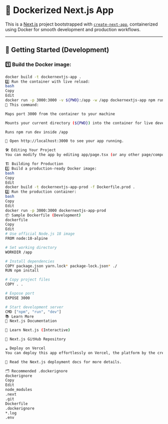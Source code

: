 # 🐳 Dockerized Next.js App

This is a [Next.js](https://nextjs.org) project bootstrapped with [`create-next-app`](https://nextjs.org/docs/app/api-reference/cli/create-next-app), containerized using Docker for smooth development and production workflows.

---

## 🚀 Getting Started (Development)

### 1️⃣ Build the Docker image:

```bash
docker build -t dockernextjs-app .
2️⃣ Run the container with live reload:
bash
Copy
Edit
docker run -p 3000:3000 -v ${PWD}:/app -w /app dockernextjs-app npm run dev
🧠 This command:

Maps port 3000 from the container to your machine

Mounts your current directory (${PWD}) into the container for live development

Runs npm run dev inside /app

🔗 Open http://localhost:3000 to see your app running.

🛠️ Editing Your Project
You can modify the app by editing app/page.tsx (or any other page/component). Changes will automatically reflect in the browser thanks to Next.js hot reloading.

🏗️ Building for Production
1️⃣ Build a production-ready Docker image:
bash
Copy
Edit
docker build -t dockernextjs-app-prod -f Dockerfile.prod .
2️⃣ Run the production container:
bash
Copy
Edit
docker run -p 3000:3000 dockernextjs-app-prod
📦 Sample Dockerfile (Development)
dockerfile
Copy
Edit
# Use official Node.js 18 image
FROM node:18-alpine

# Set working directory
WORKDIR /app

# Install dependencies
COPY package.json yarn.lock* package-lock.json* ./
RUN npm install

# Copy project files
COPY . .

# Expose port
EXPOSE 3000

# Start development server
CMD ["npm", "run", "dev"]
📚 Learn More
📘 Next.js Documentation

📙 Learn Next.js (Interactive)

🐙 Next.js GitHub Repository

☁️ Deploy on Vercel
You can deploy this app effortlessly on Vercel, the platform by the creators of Next.js.

📄 Read the Next.js deployment docs for more details.

🗂 Recommended .dockerignore
dockerignore
Copy
Edit
node_modules
.next
.git
Dockerfile
.dockerignore
*.log
.env

